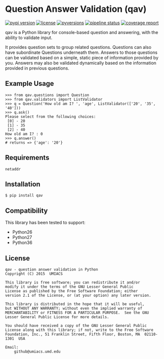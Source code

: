 # Question Answer Validation (qav)

[![pypi version](https://img.shields.io/pypi/v/qav.svg)](https://pypi.python.org/pypi/qav)
[![license](https://img.shields.io/pypi/l/qav.svg)](https://pypi.python.org/pypi/qav)
[![pyversions](https://img.shields.io/pypi/pyversions/qav.svg)](https://pypi.python.org/pypi/qav)
[![pipeline status](https://gitlab.umiacs.umd.edu/staff/qav/badges/master/pipeline.svg)](https://gitlab.umiacs.umd.edu/staff/qav/commits/master)
[![coverage report](https://gitlab.umiacs.umd.edu/staff/qav/badges/master/coverage.svg)](https://gitlab.umiacs.umd.edu/staff/qav/commits/master)

qav is a Python library for console-based question and answering, with the
ability to validate input.

It provides question sets to group related questions.  Questions can also
have subordinate Questions underneath them.  Answers to those questions can be
validated based on a simple, static piece of information provided by you.
Answers may also be validated dynamically based on the information provided in
previous questions.

## Example Usage
```
>>> from qav.questions import Question
>>> from qav.validators import ListValidator
>>> q = Question('How old am I? ', 'age', ListValidator(['20', '35', '40']))
>>> q.ask()
Please select from the following choices:
 [0] - 20
 [1] - 35
 [2] - 40
How old am I? : 0
>>> q.answer()
# returns => {'age': '20'}
```

## Requirements
`netaddr`

## Installation
```
$ pip install qav
```

## Compatibility
This library has been tested to support:
* Python26
* Python27
* Python36

## License

    qav - question answer validation in Python
    Copyright (C) 2015  UMIACS

    This library is free software; you can redistribute it and/or
    modify it under the terms of the GNU Lesser General Public
    License as published by the Free Software Foundation; either
    version 2.1 of the License, or (at your option) any later version.

    This library is distributed in the hope that it will be useful,
    but WITHOUT ANY WARRANTY; without even the implied warranty of
    MERCHANTABILITY or FITNESS FOR A PARTICULAR PURPOSE.  See the GNU
    Lesser General Public License for more details.

    You should have received a copy of the GNU Lesser General Public
    License along with this library; if not, write to the Free Software
    Foundation, Inc., 51 Franklin Street, Fifth Floor, Boston, MA  02110-1301  USA

    Email:
        github@umiacs.umd.edu
